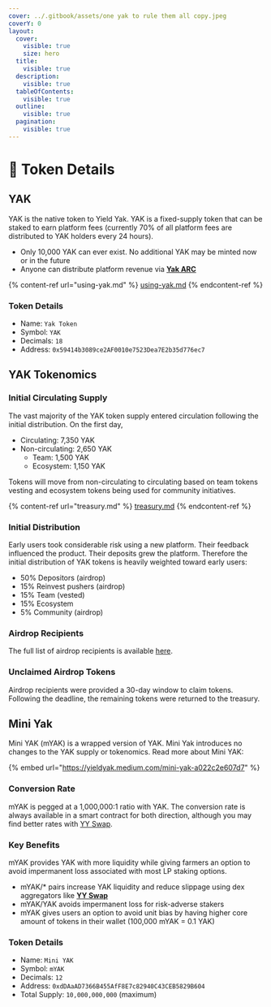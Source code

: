 ```yaml
---
cover: ../.gitbook/assets/one yak to rule them all copy.jpeg
coverY: 0
layout:
  cover:
    visible: true
    size: hero
  title:
    visible: true
  description:
    visible: true
  tableOfContents:
    visible: true
  outline:
    visible: true
  pagination:
    visible: true
---
```


# 🐃 Token Details

## YAK

YAK is the native token to Yield Yak. YAK is a fixed-supply token that can be staked to earn platform fees (currently 70% of all platform fees are distributed to YAK holders every 24 hours).&#x20;

* Only 10,000 YAK can ever exist. No additional YAK may be minted now or in the future
* Anyone can distribute platform revenue via [**Yak ARC**](https://yieldyak.com/arc)

{% content-ref url="using-yak.md" %}
[using-yak.md](using-yak.md)
{% endcontent-ref %}

### Token Details

* Name: `Yak Token`
* Symbol: `YAK`&#x20;
* Decimals: `18`&#x20;
* Address: `0x59414b3089ce2AF0010e7523Dea7E2b35d776ec7`&#x20;

## YAK Tokenomics

### Initial Circulating Supply

The vast majority of the YAK token supply entered circulation following the initial distribution. On the first day,

* Circulating: 7,350 YAK
* Non-circulating: 2,650 YAK
  * Team: 1,500 YAK
  * Ecosystem: 1,150 YAK

Tokens will move from non-circulating to circulating based on team tokens vesting and ecosystem tokens being used for community initiatives.

{% content-ref url="treasury.md" %}
[treasury.md](treasury.md)
{% endcontent-ref %}

### Initial Distribution

Early users took considerable risk using a new platform. Their feedback influenced the product. Their deposits grew the platform. Therefore the initial distribution of YAK tokens is heavily weighted toward early users:

* 50% Depositors (airdrop)
* 15% Reinvest pushers (airdrop)
* 15% Team (vested)
* 15% Ecosystem
* 5% Community (airdrop)

### Airdrop Recipients

The full list of airdrop recipients is available [here](https://github.com/yieldyak/airdrop).

### Unclaimed Airdrop Tokens

Airdrop recipients were provided a 30-day window to claim tokens. Following the deadline, the remaining tokens were returned to the treasury.

## Mini Yak

Mini YAK (mYAK) is a wrapped version of YAK. Mini Yak introduces no changes to the YAK supply or tokenomics. Read more about Mini YAK:

{% embed url="https://yieldyak.medium.com/mini-yak-a022c2e607d7" %}

### Conversion Rate

mYAK is pegged at a 1,000,000:1 ratio with YAK. The conversion rate is always available in a smart contract for both direction, although you may find better rates with [YY Swap](https://yieldyak.com/swap).

### Key Benefits

mYAK provides YAK with more liquidity while giving farmers an option to avoid impermanent loss associated with most LP staking options.

* mYAK/\* pairs increase YAK liquidity and reduce slippage using dex aggregators like [**YY Swap**](htps://yieldyak.com/swap)
* mYAK/YAK avoids impermanent loss for risk-adverse stakers
* mYAK gives users an option to avoid unit bias by having higher core amount of tokens in their wallet (100,000 mYAK = 0.1 YAK)

### Token Details

* Name: `Mini YAK`
* Symbol: `mYAK`
* Decimals: `12`
* Address: `0xdDAaAD7366B455AfF8E7c82940C43CEB5829B604`
* Total Supply: `10,000,000,000` (maximum)

